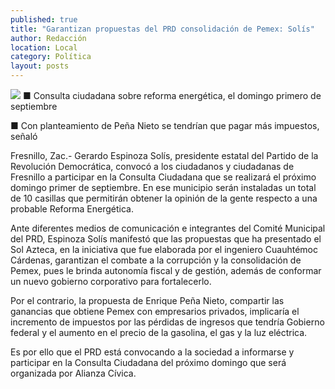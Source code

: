 ```yaml
---
published: true
title: "Garantizan propuestas del PRD consolidación de Pemex: Solís"
author: Redacción
location: Local
category: Política
layout: posts
---
```


![](http://i.imgur.com/e0ww5dDm.jpg)
■ Consulta ciudadana sobre reforma energética, el domingo primero de septiembre

■ Con planteamiento de Peña Nieto se tendrían que pagar más impuestos, señaló

Fresnillo, Zac.- Gerardo Espinoza Solís, presidente estatal del Partido de la Revolución Democrática, convocó a los ciudadanos y ciudadanas de Fresnillo a participar en la Consulta Ciudadana que se realizará el próximo domingo primer de septiembre. En ese municipio serán instaladas un total de 10 casillas que permitirán obtener la opinión de la gente respecto a una probable Reforma Energética.

Ante diferentes medios de comunicación e integrantes del Comité Municipal del PRD, Espinoza Solís manifestó que las propuestas que ha presentado el Sol Azteca, en la iniciativa que fue elaborada por el ingeniero Cuauhtémoc Cárdenas, garantizan el combate a la corrupción y la consolidación de Pemex, pues le brinda autonomía fiscal y de gestión, además de conformar un nuevo gobierno corporativo para fortalecerlo.

Por el contrario, la propuesta de Enrique Peña Nieto, compartir las ganancias que obtiene Pemex con empresarios privados, implicaría el incremento de impuestos por las pérdidas de ingresos que tendría Gobierno federal y el aumento en el precio de la gasolina, el gas y la luz eléctrica.

Es por ello que el PRD está convocando a la sociedad a informarse y participar en la Consulta Ciudadana del próximo domingo que será organizada por Alianza Cívica. 
